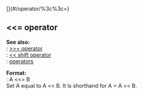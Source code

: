 []{#/operator/%3c%3c=}    
## \<\<= operator    
**See also:**    
:   [\>\>= operator](/ref/operator/%3e%3e=.md)    
:   [\<\< shift operator](/ref/operator/%3c%3c/shift.md)    
:   [operators](/ref/operator.md)    
<!-- -->    
**Format:**    
:   A \<\<= B    
Set A equal to A \<\< B. It is shorthand for A = A \<\< B.  